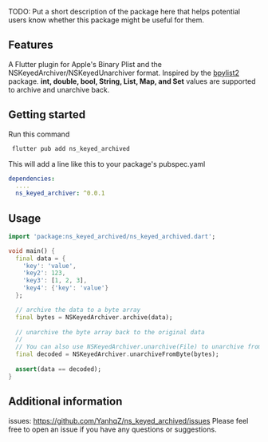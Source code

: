<!--
This README describes the package. If you publish this package to pub.dev,
this README's contents appear on the landing page for your package.

For information about how to write a good package README, see the guide for
[writing package pages](https://dart.dev/tools/pub/writing-package-pages).

For general information about developing packages, see the Dart guide for
[creating packages](https://dart.dev/guides/libraries/create-packages)
and the Flutter guide for
[developing packages and plugins](https://flutter.dev/to/develop-packages).
-->

TODO: Put a short description of the package here that helps potential users
know whether this package might be useful for them.

## Features

A Flutter plugin for Apple's Binary Plist and the NSKeyedArchiver/NSKeyedUnarchiver format. 
Inspired by the [bpylist2](https://github.com/parabolala/bpylist2) package.
**int, double, bool, String, List, Map, and Set** values are supported to archive and unarchive back.

## Getting started

Run this command
```bash
 flutter pub add ns_keyed_archived
```
This will add a line like this to your package's pubspec.yaml
```yaml
dependencies:
  ....
  ns_keyed_archiver: ^0.0.1
```

## Usage

```dart
import 'package:ns_keyed_archived/ns_keyed_archived.dart';

void main() {
  final data = {
    'key': 'value',
    'key2': 123,
    'key3': [1, 2, 3],
    'key4': {'key': 'value'}
  };

  // archive the data to a byte array
  final bytes = NSKeyedArchiver.archive(data);
  
  // unarchive the byte array back to the original data
  // 
  // You can also use NSKeyedArchiver.unarchive(File) to unarchive from a file
  final decoded = NSKeyedArchiver.unarchiveFromByte(bytes);
  
  assert(data == decoded);
}
```

## Additional information

issues: https://github.com/YanhqZ/ns_keyed_archived/issues
Please feel free to open an issue if you have any questions or suggestions.